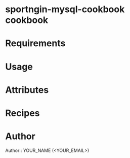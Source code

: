 # sportngin-mysql-cookbook cookbook

# Requirements

# Usage

# Attributes

# Recipes

# Author

Author:: YOUR_NAME (<YOUR_EMAIL>)
